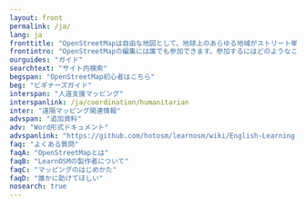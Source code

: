 ```yaml
---
layout: front
permalink: /ja/
lang: ja
fronttitle: "OpenStreetMapは自由な地図として、地球上のあらゆる地域がストリート単位の精度で描かれています。作成を手がけている人々はマッパーと呼ばれ、マッパーたちのコミュニティはいまも拡大を続けています。"
frontintro: "OpenStreetMapの編集には誰でも参加できます。参加するにはどのようなことが必要か、LearnOSMではOpenStreetMapへの参加方法や地図の使い方、そしてデータそのものの使い方をわかりやすく、簡単な内容から段階を追って解説しています。また、OpenStreetMapに関するワークショプを開催してみようというかた向けに、LearnOSMではトレーニングリソースを用意しています。"
ourguides: "ガイド"
searchtext: "サイト内検索"
begspan: "OpenStreetMap初心者はこちら"
beg: "ビギナーズガイド"
interspan: "人道支援マッピング"
interspanlink: /ja/coordination/humanitarian
inter: "遠隔マッピング関連情報"
advspan: "追加資料"
adv: "Word形式ドキュメント"
advspanlink: "https://github.com/hotosm/learnosm/wiki/English-Learning-Guides/"
faq: "よくある質問"
faqA: "OpenStreetMapとは"
faqB: "LearnOSMの製作者について"
faqC: "マッピングのはじめかた"
faqD: "誰かに助けてほしい"
nosearch: true
---
```


